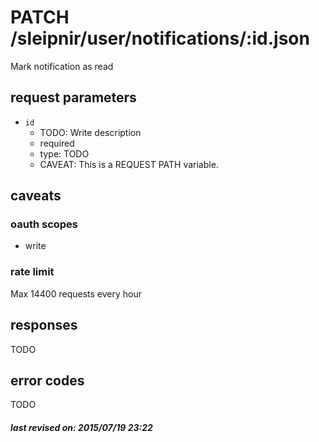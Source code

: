 # PATCH /sleipnir/user/notifications/:id.json

Mark notification as read

## request parameters

- `id`
  - TODO: Write description
  - required
  - type: TODO
  - CAVEAT: This is a REQUEST PATH variable.

## caveats

### oauth scopes

- write

### rate limit

Max 14400 requests every hour

## responses

TODO

## error codes

TODO

##### last revised on: 2015/07/19 23:22
